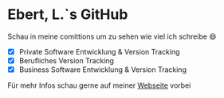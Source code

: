 # Ebert, L.`s GitHub
Schau in meine comittions um zu sehen wie viel ich schreibe :smile:

- [x] Private Software Entwicklung & Version Tracking
- [x] Berufliches Version Tracking
- [x] Business Software Entwicklung & Version Tracking

Für mehr Infos schau gerne auf meiner [Webseite](https://leon-ebert.de) vorbei

